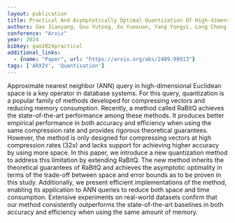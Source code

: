```yaml
---
layout: publication
title: Practical And Asymptotically Optimal Quantization Of High-dimensional Vectors In Euclidean Space For Approximate Nearest Neighbor Search
authors: Gao Jianyang, Gou Yutong, Xu Yuexuan, Yang Yongyi, Long Cheng, Wong Raymond Chi-wing
conference: "Arxiv"
year: 2024
bibkey: gao2024practical
additional_links:
  - {name: "Paper", url: "https://arxiv.org/abs/2409.09913"}
tags: ['ARXIV', 'Quantisation']
---
```

<p>Approximate nearest neighbor (ANN) query in high-dimensional
Euclidean space is a key operator in database systems. For this query,
quantization is a popular family of methods developed for compressing
vectors and reducing memory consumption. Recently, a method called
RaBitQ achieves the state-of-the-art performance among these methods. It
produces better empirical performance in both accuracy and efficiency
when using the same compression rate and provides rigorous theoretical
guarantees. However, the method is only designed for compressing vectors
at high compression rates (32x) and lacks support for achieving higher
accuracy by using more space. In this paper, we introduce a new
quantization method to address this limitation by extending RaBitQ. The
new method inherits the theoretical guarantees of RaBitQ and achieves
the asymptotic optimality in terms of the trade-off between space and
error bounds as to be proven in this study. Additionally, we present
efficient implementations of the method, enabling its application to ANN
queries to reduce both space and time consumption. Extensive experiments
on real-world datasets confirm that our method consistently outperforms
the state-of-the-art baselines in both accuracy and efficiency when
using the same amount of memory.</p>
